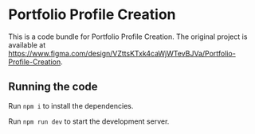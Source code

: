 
  # Portfolio Profile Creation

  This is a code bundle for Portfolio Profile Creation. The original project is available at https://www.figma.com/design/VZttsKTxk4caWjWTevBJVa/Portfolio-Profile-Creation.

  ## Running the code

  Run `npm i` to install the dependencies.

  Run `npm run dev` to start the development server.
  